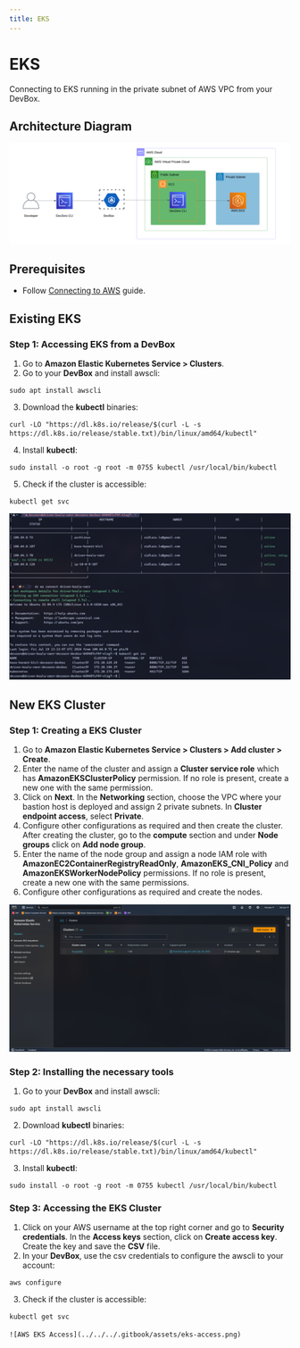 ```yaml
---
title: EKS
---
```

# EKS

Connecting to EKS running in the private subnet of AWS VPC from your DevBox.

## Architecture Diagram

![AWS EKS Architecture](../../../.gitbook/assets/eks-architecture.png)

## Prerequisites

- Follow [Connecting to AWS](../../existing-network/connecting-to-aws.md) guide.

## Existing EKS

### Step 1: Accessing EKS from a DevBox

1. Go to **Amazon Elastic Kubernetes Service > Clusters**.
2. Go to your **DevBox** and install awscli:

```
sudo apt install awscli
```

3. Download the **kubectl** binaries:

```
curl -LO "https://dl.k8s.io/release/$(curl -L -s https://dl.k8s.io/release/stable.txt)/bin/linux/amd64/kubectl"
```

4. Install **kubectl**:

```
sudo install -o root -g root -m 0755 kubectl /usr/local/bin/kubectl
```

5. Check if the cluster is accessible:

```
kubectl get svc
```

![AWS EKS Access](../../../.gitbook/assets/eks-access.png)

## New EKS Cluster

### Step 1: Creating a EKS Cluster

1. Go to **Amazon Elastic Kubernetes Service > Clusters > Add cluster > Create**.
2. Enter the name of the cluster and assign a **Cluster service role** which has **AmazonEKSClusterPolicy** permission. If no role is present, create a new one with the same permission.
3. Click on **Next**. In the **Networking** section, choose the VPC where your bastion host is deployed and assign 2 private subnets. In **Cluster endpoint access**, select **Private**.
4. Configure other configurations as required and then create the cluster. After creating the cluster, go to the **compute** section and under **Node groups** click on **Add node group**.
5. Enter the name of the node group and assign a node IAM role with **AmazonEC2ContainerRegistryReadOnly**, **AmazonEKS_CNI_Policy** and **AmazonEKSWorkerNodePolicy** permissions. If no role is present, create a new one with the same permissions.
6. Configure other configurations as required and create the nodes.

![AWS EKS Cluster](../../../.gitbook/assets/eks-cluster.png)

### Step 2: Installing the necessary tools

1. Go to your **DevBox** and install awscli:

```
sudo apt install awscli
```

2. Download **kubectl** binaries:

```
curl -LO "https://dl.k8s.io/release/$(curl -L -s https://dl.k8s.io/release/stable.txt)/bin/linux/amd64/kubectl"
```

3. Install **kubectl**:

```
sudo install -o root -g root -m 0755 kubectl /usr/local/bin/kubectl
```

### Step 3: Accessing the EKS Cluster

1. Click on your AWS username at the top right corner and go to **Security credentials**. In the **Access keys** section, click on **Create access key**. Create the key and save the **CSV** file.
2. In your **DevBox**, use the csv credentials to configure the awscli to your account:

```
aws configure
```

3. Check if the cluster is accessible:

```
kubectl get svc

![AWS EKS Access](../../../.gitbook/assets/eks-access.png)
